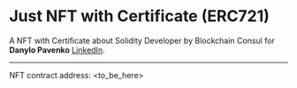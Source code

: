 # Just NFT with Certificate (ERC721)
A NFT with Certificate about Solidity Developer by Blockchain Consul for <b>Danylo Pavenko</b> [LinkedIn](https://www.linkedin.com/in/danylopavenko/).

-----

NFT contract address: <to_be_here>
